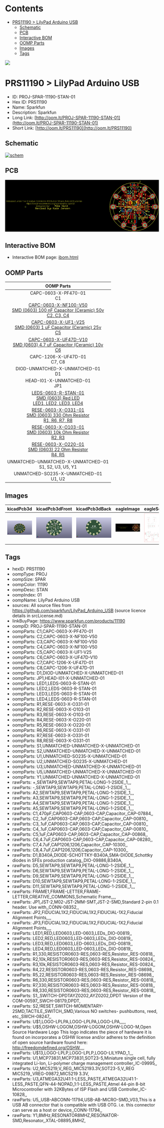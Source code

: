 



Contents
========

* [PRS11190 > LilyPad Arduino USB](#prs11190--lilypad-arduino-usb)
	* [Schematic](#schematic)
	* [PCB](#pcb)
	* [Interactive BOM](#interactive-bom)
	* [OOMP Parts](#oomp-parts)
	* [Images](#images)
	* [Tags](#tags)
  
![][im]
# PRS11190 > LilyPad Arduino USB

- ID: PROJ-SPAR-11190-STAN-01
- Hex ID: PRS11190
- Name: Sparkfun
- Description: Sparkfun
- Long Link: [http://oom.lt/PROJ-SPAR-11190-STAN-01](http://oom.lt/PROJ-SPAR-11190-STAN-01)
- Short Link: [http://oom.lt/PRS11190](http://oom.lt/PRS11190)

## Schematic
  
[![schem](eagleSchemImage.png)](eagleSchemImage.png)
## PCB
  
[![pcb](eagleImage.png)](eagleImage.png)
## Interactive BOM

- Interactive BOM page: [ibom.html](https://htmlpreview.github.io/?https://github.com/oomlout/oomlout_OOMP_projects/blob/main/PROJ-SPAR-11190-STAN-01/kicad/bom/ibom.html)

## OOMP Parts
  

|OOMP Parts|
| :---: |
|CAPC-0603-X-PF470-01<BR>C1|
|[CAPC-0603-X-NF100-V50<br> SMD (0603) 100 nF Capacitor (Ceramic) 50v<br> C2, C3, C4](https://github.com/oomlout/oomlout_OOMP_parts/tree/main/CAPC-0603-X-NF100-V50/)|
|[CAPC-0603-X-UF1-V25<br> SMD (0603) 1 uF Capacitor (Ceramic) 25v<br> C5](https://github.com/oomlout/oomlout_OOMP_parts/tree/main/CAPC-0603-X-UF1-V25/)|
|[CAPC-0603-X-UF47D-V10<br> SMD (0603) 4.7 uF Capacitor (Ceramic) 10v<br> C6](https://github.com/oomlout/oomlout_OOMP_parts/tree/main/CAPC-0603-X-UF47D-V10/)|
|CAPC-1206-X-UF47D-01<BR>C7, C8|
|DIOD-UNMATCHED-X-UNMATCHED-01<BR>D1|
|HEAD-I01-X-UNMATCHED-01<BR>JP1|
|[LEDS-0603-R-STAN-01<br> SMD (0603) Red LED<br> LED1, LED2, LED3, LED4](https://github.com/oomlout/oomlout_OOMP_parts/tree/main/LEDS-0603-R-STAN-01/)|
|[RESE-0603-X-O331-01<br> SMD (0603) 330 Ohm Resistor<br> R1, R6, R7, R8](https://github.com/oomlout/oomlout_OOMP_parts/tree/main/RESE-0603-X-O331-01/)|
|[RESE-0603-X-O103-01<br> SMD (0603) 10k Ohm Resistor<br> R2, R3](https://github.com/oomlout/oomlout_OOMP_parts/tree/main/RESE-0603-X-O103-01/)|
|[RESE-0603-X-O220-01<br> SMD (0603) 22 Ohm Resistor<br> R4, R5](https://github.com/oomlout/oomlout_OOMP_parts/tree/main/RESE-0603-X-O220-01/)|
|UNMATCHED-UNMATCHED-X-UNMATCHED-01<BR>S1, S2, U3, U5, Y1|
|UNMATCHED-SO235-X-UNMATCHED-01<BR>U1, U2|

## Images
  
  

|kicadPcb3d|kicadPcb3dFront|kicadPcb3dBack|eagleImage|eagleSchemImage|
| :---: | :---: | :---: | :---: | :---: |
|[![kicadPcb3d](kicadPcb3d_140.png)](kicadPcb3d.png)|[![kicadPcb3dFront](kicadPcb3dFront_140.png)](kicadPcb3dFront.png)|[![kicadPcb3dBack](kicadPcb3dBack_140.png)](kicadPcb3dBack.png)|[![eagleImage](eagleImage_140.png)](eagleImage.png)|[![eagleSchemImage](eagleSchemImage_140.png)](eagleSchemImage.png)|

## Tags

- hexID: PRS11190
- oompType: PROJ
- oompSize: SPAR
- oompColor: 11190
- oompDesc: STAN
- oompIndex: 01
- oompName: LilyPad Arduino USB
- sources: All source files from https://github.com/sparkfun/LilyPad_Arduino_USB (source licence details in srcLicense.md)
- linkBuyPage: https://www.sparkfun.com/products/11190
- oompID: PROJ-SPAR-11190-STAN-01
- oompParts: C1,CAPC-0603-X-PF470-01
- oompParts: C2,CAPC-0603-X-NF100-V50
- oompParts: C3,CAPC-0603-X-NF100-V50
- oompParts: C4,CAPC-0603-X-NF100-V50
- oompParts: C5,CAPC-0603-X-UF1-V25
- oompParts: C6,CAPC-0603-X-UF47D-V10
- oompParts: C7,CAPC-1206-X-UF47D-01
- oompParts: C8,CAPC-1206-X-UF47D-01
- oompParts: D1,DIOD-UNMATCHED-X-UNMATCHED-01
- oompParts: JP1,HEAD-I01-X-UNMATCHED-01
- oompParts: LED1,LEDS-0603-R-STAN-01
- oompParts: LED2,LEDS-0603-R-STAN-01
- oompParts: LED3,LEDS-0603-R-STAN-01
- oompParts: LED4,LEDS-0603-R-STAN-01
- oompParts: R1,RESE-0603-X-O331-01
- oompParts: R2,RESE-0603-X-O103-01
- oompParts: R3,RESE-0603-X-O103-01
- oompParts: R4,RESE-0603-X-O220-01
- oompParts: R5,RESE-0603-X-O220-01
- oompParts: R6,RESE-0603-X-O331-01
- oompParts: R7,RESE-0603-X-O331-01
- oompParts: R8,RESE-0603-X-O331-01
- oompParts: S1,UNMATCHED-UNMATCHED-X-UNMATCHED-01
- oompParts: S2,UNMATCHED-UNMATCHED-X-UNMATCHED-01
- oompParts: U1,UNMATCHED-SO235-X-UNMATCHED-01
- oompParts: U2,UNMATCHED-SO235-X-UNMATCHED-01
- oompParts: U3,UNMATCHED-UNMATCHED-X-UNMATCHED-01
- oompParts: U5,UNMATCHED-UNMATCHED-X-UNMATCHED-01
- oompParts: Y1,UNMATCHED-UNMATCHED-X-UNMATCHED-01
- rawParts: +,SEWTAP9,SEWTAP9,PETAL-LONG-1-2SIDE,,1,,,
- rawParts: -,SEWTAP9,SEWTAP9,PETAL-LONG-1-2SIDE,,1,,,
- rawParts: A2,SEWTAP9,SEWTAP9,PETAL-LONG-1-2SIDE,,1,,,
- rawParts: A3,SEWTAP9,SEWTAP9,PETAL-LONG-1-2SIDE,,1,,,
- rawParts: A4,SEWTAP9,SEWTAP9,PETAL-LONG-1-2SIDE,,1,,,
- rawParts: A5,SEWTAP9,SEWTAP9,PETAL-LONG-1-2SIDE,,1,,,
- rawParts: C1,470pF,CAP0603-CAP,0603-CAP,Capacitor,,CAP-07884,,
- rawParts: C2,.1uF,CAP0603-CAP,0603-CAP,Capacitor,,CAP-00810,,
- rawParts: C3,.1uF,CAP0603-CAP,0603-CAP,Capacitor,,CAP-00810,,
- rawParts: C4,.1uF,CAP0603-CAP,0603-CAP,Capacitor,,CAP-00810,,
- rawParts: C5,1uF,CAP0603-CAP,0603-CAP,Capacitor,,CAP-00868,,
- rawParts: C6,4.7uF,CAP0603-CAP,0603-CAP,Capacitor,,CAP-08280,,
- rawParts: C7,4.7uF,CAP1206,1206,Capacitor,,CAP-10300,,
- rawParts: C8,4.7uF,CAP1206,1206,Capacitor,,CAP-10300,,
- rawParts: D1,B340A,DIODE-SCHOTTKY-B340A,SMA-DIODE,Schottky diodes in SFEs production catalog,,DIO-09886,B340A,
- rawParts: D5,SEWTAP9,SEWTAP9,PETAL-LONG-1-2SIDE,,1,,,
- rawParts: D6,SEWTAP9,SEWTAP9,PETAL-LONG-1-2SIDE,,1,,,
- rawParts: D9,SEWTAP9,SEWTAP9,PETAL-LONG-1-2SIDE,,1,,,
- rawParts: D10,SEWTAP9,SEWTAP9,PETAL-LONG-1-2SIDE,,1,,,
- rawParts: D11,SEWTAP9,SEWTAP9,PETAL-LONG-1-2SIDE,,1,,,
- rawParts: FRAME1,FRAME-LETTER,FRAME-LETTER,CREATIVE_COMMONS,Schematic Frame,,,,
- rawParts: JP1,JST-2,M02-JST-2MM-SMT,JST-2-SMD,Standard 2-pin 0.1 header. Use with,,CONN-08352,,
- rawParts: JP2,FIDUCIAL1X2,FIDUCIAL1X2,FIDUCIAL-1X2,Fiducial Alignment Points,,,,
- rawParts: JP3,FIDUCIAL1X2,FIDUCIAL1X2,FIDUCIAL-1X2,Fiducial Alignment Points,,,,
- rawParts: LED1,RED,LED0603,LED-0603,LEDs,,DIO-00819,,
- rawParts: LED2,RED,LED0603,LED-0603,LEDs,,DIO-00819,,
- rawParts: LED3,RED,LED0603,LED-0603,LEDs,,DIO-00819,,
- rawParts: LED4,RED,LED0603,LED-0603,LEDs,,DIO-00819,,
- rawParts: R1,330,RESISTOR0603-RES,0603-RES,Resistor,,RES-00818,,
- rawParts: R2,10k,RESISTOR0603-RES,0603-RES,Resistor,,RES-00824,,
- rawParts: R3,10k,RESISTOR0603-RES,0603-RES,Resistor,,RES-00824,,
- rawParts: R4,22,RESISTOR0603-RES,0603-RES,Resistor,,RES-08698,,
- rawParts: R5,22,RESISTOR0603-RES,0603-RES,Resistor,,RES-08698,,
- rawParts: R6,330,RESISTOR0603-RES,0603-RES,Resistor,,RES-00818,,
- rawParts: R7,330,RESISTOR0603-RES,0603-RES,Resistor,,RES-00818,,
- rawParts: R8,330,RESISTOR0603-RES,0603-RES,Resistor,,RES-00818,,
- rawParts: S1,,SWITCH-DPDTAYZ0202,AYZ0202,DPDT Version of the COM-00597,,SWCH-08179,DPDT,
- rawParts: S2,!RESET,SWITCH-MOMENTARY-2SMD,TACTILE_SWITCH_SMD,Various NO switches- pushbuttons, reed, etc,,SWCH-08247,,
- rawParts: U$1,LOGO-LPLPA,LOGO-LPLPA,LOGO-LPA,,,,,
- rawParts: U$5,OSHW-LOGOM,OSHW-LOGOM,OSHW-LOGO-M,Open Source Hardware Logo This logo indicates the piece of hardware it is found on incorporates a OSHW license and/or adheres to the definition of open source hardware found here: http://freedomdefined.org/OSHW,,,,
- rawParts: U$13,LOGO-LPLP,LOGO-LPLP,LOGO-LILYPAD,,1,,,
- rawParts: U1,MCP73831,MCP73831,SOT23-5,Miniature single cell, fully integrated Li-Ion, Li-polymer charge management controller,,IC-09995,,
- rawParts: U2,MIC5219,V_REG_MIC52193.3V,SOT23-5,V_REG MIC5219,,VREG-09872,MIC5219 3.3V,
- rawParts: U3,ATMEGA32U41:1-LESS_PASTE,ATMEGA32U41:1-LESS_PASTE,QFN-44-NOPAD_1:1-LESS_PASTE,Atmel 44-pin 8-bit Microcontroller with 32KBytes of ISP Flash and USB Controller,,IC-10828,,
- rawParts: U5,,USB-ABCONN-11794,USB-AB-MICRO-SMD_V03,This is a USB AB connector that is compatible with USB OTG. i.e. this connector can serve as a host or device,,CONN-11794,,
- rawParts: Y1,8MHz,RESONATOR8MHZ,RESONATOR-SMD,Resonator,,XTAL-08895,8MHZ,



[im]: kicadPcb3d_450.png

